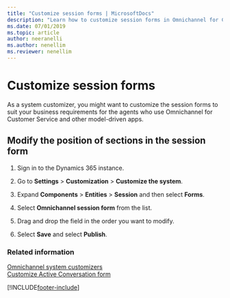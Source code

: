 ```yaml
---
title: "Customize session forms | MicrosoftDocs"
description: "Learn how to customize session forms in Omnichannel for Customer Service to meet your business needs."
ms.date: 07/01/2019
ms.topic: article
author: neeranelli
ms.author: nenellim
ms.reviewer: nenellim
---
```

# Customize session forms

As a system customizer, you might want to customize the session forms to suit your business requirements for the agents who use Omnichannel for Customer Service and other model-driven apps. 

## Modify the position of sections in the session form

1.  Sign in to the Dynamics 365 instance.

2.  Go to **Settings** > **Customization** > **Customize the system**.

3.  Expand **Components** > **Entities** > **Session** and then select **Forms**.

4.  Select **Omnichannel session form** from the list.

5.  Drag and drop the field in the order you want to modify.

6.  Select **Save** and select **Publish**.


### Related information

[Omnichannel system customizers](omnichannel-customizer.md)  
[Customize Active Conversation form](customize-customer-summary.md)  

[!INCLUDE[footer-include](../../includes/footer-banner.md)]
